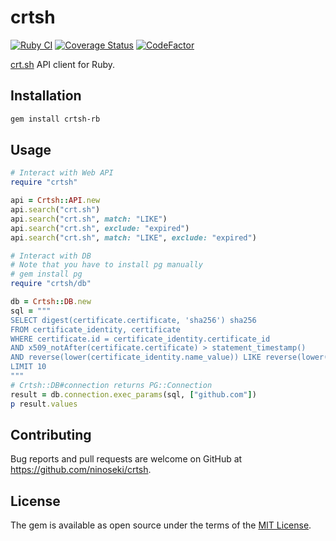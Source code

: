 # crtsh

[![Ruby CI](https://github.com/ninoseki/crtsh/actions/workflows/test.yml/badge.svg)](https://github.com/ninoseki/crtsh/actions/workflows/test.yml)
[![Coverage Status](https://coveralls.io/repos/github/ninoseki/crtsh/badge.svg?branch=master)](https://coveralls.io/github/ninoseki/crtsh?branch=master)
[![CodeFactor](https://www.codefactor.io/repository/github/ninoseki/crtsh/badge)](https://www.codefactor.io/repository/github/ninoseki/crtsh)

[crt.sh](https://crt.sh) API client for Ruby.

## Installation

```bash
gem install crtsh-rb
```

## Usage

```ruby
# Interact with Web API
require "crtsh"

api = Crtsh::API.new
api.search("crt.sh")
api.search("crt.sh", match: "LIKE")
api.search("crt.sh", exclude: "expired")
api.search("crt.sh", match: "LIKE", exclude: "expired")
```

```ruby
# Interact with DB
# Note that you have to install pg manually
# gem install pg
require "crtsh/db"

db = Crtsh::DB.new
sql = """
SELECT digest(certificate.certificate, 'sha256') sha256
FROM certificate_identity, certificate
WHERE certificate.id = certificate_identity.certificate_id
AND x509_notAfter(certificate.certificate) > statement_timestamp()
AND reverse(lower(certificate_identity.name_value)) LIKE reverse(lower($1))
LIMIT 10
"""
# Crtsh::DB#connection returns PG::Connection
result = db.connection.exec_params(sql, ["github.com"])
p result.values
```

## Contributing

Bug reports and pull requests are welcome on GitHub at https://github.com/ninoseki/crtsh.

## License

The gem is available as open source under the terms of the [MIT License](https://opensource.org/licenses/MIT).
